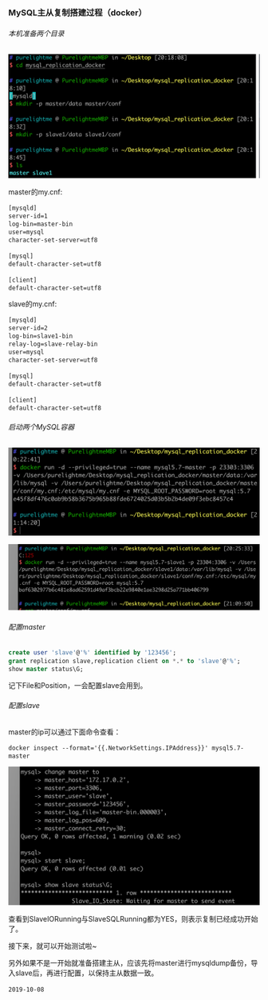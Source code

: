 ### MySQL主从复制搭建过程（docker）

###### 本机准备两个目录

![10-1](images/10-1.png)

master的my.cnf:

```
[mysqld]
server-id=1
log-bin=master-bin
user=mysql
character-set-server=utf8

[mysql]
default-character-set=utf8

[client]
default-character-set=utf8
```

slave的my.cnf:

```
[mysqld]
server-id=2
log-bin=slave1-bin
relay-log=slave-relay-bin
user=mysql
character-set-server=utf8

[mysql]
default-character-set=utf8

[client]
default-character-set=utf8
```

###### 启动两个MySQL容器

![10-2](images/10-2.png)

![10-3](images/10-3.png)

###### 配置master

```sql
create user 'slave'@'%' identified by '123456';
grant replication slave,replication client on *.* to 'slave'@'%';
show master status\G;
```

记下File和Position，一会配置slave会用到。

###### 配置slave

master的ip可以通过下面命令查看：

```docker
docker inspect --format='{{.NetworkSettings.IPAddress}}' mysql5.7-master
```

![10-4](images/10-4.png)

查看到SlaveIORunning与SlaveSQLRunning都为YES，则表示复制已经成功开始了。

接下来，就可以开始测试啦~

另外如果不是一开始就准备搭建主从，应该先将master进行mysqldump备份，导入slave后，再进行配置，以保持主从数据一致。

```2019-10-08```

